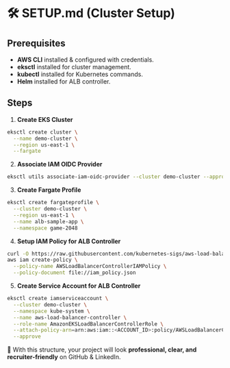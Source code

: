 # 🛠️ SETUP.md (Cluster Setup)

## Prerequisites

* **AWS CLI** installed & configured with credentials.
* **eksctl** installed for cluster management.
* **kubectl** installed for Kubernetes commands.
* **Helm** installed for ALB controller.

## Steps

1. **Create EKS Cluster**

```bash
eksctl create cluster \
  --name demo-cluster \
  --region us-east-1 \
  --fargate
```

2. **Associate IAM OIDC Provider**

```bash
eksctl utils associate-iam-oidc-provider --cluster demo-cluster --approve
```

3. **Create Fargate Profile**

```bash
eksctl create fargateprofile \
  --cluster demo-cluster \
  --region us-east-1 \
  --name alb-sample-app \
  --namespace game-2048
```

4. **Setup IAM Policy for ALB Controller**

```bash
curl -O https://raw.githubusercontent.com/kubernetes-sigs/aws-load-balancer-controller/v2.11.0/docs/install/iam_policy.json
aws iam create-policy \
  --policy-name AWSLoadBalancerControllerIAMPolicy \
  --policy-document file://iam_policy.json
```

5. **Create Service Account for ALB Controller**

```bash
eksctl create iamserviceaccount \
  --cluster demo-cluster \
  --namespace kube-system \
  --name aws-load-balancer-controller \
  --role-name AmazonEKSLoadBalancerControllerRole \
  --attach-policy-arn=arn:aws:iam::<ACCOUNT_ID>:policy/AWSLoadBalancerControllerIAMPolicy \
  --approve
```

📌 With this structure, your project will look **professional, clear, and recruiter-friendly** on GitHub & LinkedIn.
